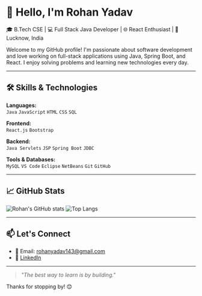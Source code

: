 # 👋 Hello, I'm Rohan Yadav

🎓 B.Tech CSE | 💻 Full Stack Java Developer | 🌐 React Enthusiast | 📍 Lucknow, India

Welcome to my GitHub profile! I'm passionate about software development and love working on full-stack applications using Java, Spring Boot, and React. I enjoy solving problems and learning new technologies every day.

---

## 🛠️ Skills & Technologies

**Languages:**  
`Java` `JavaScript` `HTML` `CSS` `SQL`

**Frontend:**  
`React.js` `Bootstrap`

**Backend:**  
`Java Servlets` `JSP` `Spring Boot` `JDBC`

**Tools & Databases:**  
`MySQL` `VS Code` `Eclipse` `NetBeans` `Git` `GitHub`

---

## 📈 GitHub Stats

![Rohan's GitHub stats](https://github-readme-stats.vercel.app/api?username=Rohanyadav143&show_icons=true&theme=radical)
![Top Langs](https://github-readme-stats.vercel.app/api/top-langs/?username=Rohanyadav143&layout=compact&theme=radical)

---

## 📫 Let's Connect

- 📧 Email: rohanyadav143@gmail.com  
- 💼 [LinkedIn](https://www.linkedin.com/in/rohan-yadav-823a39231)

---

> _"The best way to learn is by building."_

Thanks for stopping by! 😊
